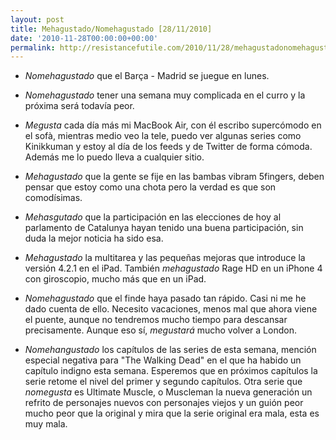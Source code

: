 ```yaml
---
layout: post
title: Mehagustado/Nomehagustado [28/11/2010]
date: '2010-11-28T00:00:00+00:00'
permalink: http://resistancefutile.com/2010/11/28/mehagustadonomehagustado-28112010/
---
```

- *Nomehagustado* que el Barça - Madrid se juegue en lunes.

- *Nomehagustado* tener una semana muy complicada en el curro y la próxima será todavía peor. 

- *Megusta* cada día más mi MacBook Air, con él escribo supercómodo en el sofà, mientras medio veo la tele, puedo ver algunas series como Kinikkuman y estoy al día de los feeds y de Twitter de forma cómoda. Además me lo puedo lleva a cualquier sitio. 

- *Mehagustado* que la gente se fije en las bambas vibram 5fingers, deben pensar que estoy como una chota pero la verdad es que son comodísimas. 

- *Mehasgutado* que la participación en las elecciones de hoy al parlamento de Catalunya hayan tenido una buena participación, sin duda la mejor noticia ha sido esa.

- *Mehagustado* la multitarea y las pequeñas mejoras que introduce la versión 4.2.1 en el iPad. También *mehagustado* Rage HD en un iPhone 4 con giroscopio, mucho más que en un iPad. 

- *Nomehagustado* que el finde haya pasado tan rápido. Casi ni me he dado cuenta de ello. Necesito vacaciones, menos mal que ahora viene el puente, aunque no tendremos mucho tiempo para descansar precisamente. Aunque eso sí, *megustará* mucho volver a London. 

- *Nomehangustado* los capítulos de las series de esta semana, mención especial negativa para "The Walking Dead" en el que ha habido un capítulo indigno esta semana. Esperemos que en próximos capítulos la serie retome el nivel del primer y segundo capítulos. Otra serie que *nomegusta* es Ultimate Muscle, o Muscleman la nueva generación un refrito de personajes nuevos con personajes viejos y un guión peor mucho peor que la original y mira que la serie original era mala, esta es muy mala.
